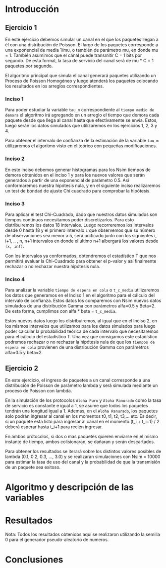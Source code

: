# Introducción

## Ejercicio 1

En este ejercicio debemos simular un canal en el que los paquetes llegan a él con una distribución de Poisson. El largo de los paquetes corresponde a una exponencial de media 1/mu, o también de parámetro mu, en donde mu = 1. También asumimos que el canal puede transmitir C = 1 bits por segundo. De esta formal, la tasa de servicio del canal será de mu * C  = 1 paquetes por segundo.

El algoritmo principal que simula el canal generará paquetes utilizando un Proceso de Poisson Homogéneo y luego atenderá los paquetes colocando los resultados en los arreglos correspondientes.

### Inciso 1
Para poder estudiar la variable `tau_m` correspondiente al `tiempo medio de demora` el algoritmo irá agregando en un arreglo el tiempo que demora cada paquete desde que llega al canal hasta que efectivamente se envía. Estos, luego serán los datos simulados que utilizaremos en los ejercicios 1, 2, 3 y 4.

Para obtener el intervalo de confianza de la estimación de la variable `tau_m` utilizaremos el algoritmo visto en el teórico con pequeñas modificaciones.

### Inciso 2
En este inciso debemos generar histogramas para los Nsim tiempos de demora obtenidos en el inciso 1 y para los nuevos valores que serán generados a partir de una exponencial de parámetro 0.5. Así conformaremos nuestra hipótesis nula, y en el siguiente inciso realizaremos un test de bondad de ajuste Chi cuadrado para comprobar la hipótesis.


### Inciso 3
Para aplicar el test Chi-Cuadrado, dado que nuestros datos simulados son tiempos continuos necesitamos poder discretizarlos. Para esto distribuiremos los datos 18 intervalos. Luego recorreremos los intervalos desde 0 hasta 18 y el primero intervalo `i` que observemos que su número de observaciones sea menor a 5, será unificado junto con los siguientes i, i+1, .. , n, n+1 intervalos en donde el ultimo n+1 albergará los valores desde `[x, inf)`.


Con los intervalos ya conformados, obtendremos el estadístico T que nos permitirá evaluar la Chi-Cuadrado para obtener el p-valor y así finalmente rechazar o no rechazar nuestra hipótesis nula.

### Inciso 4

Para analizar la variable `tiempo de espera en cola` o `t_c_media` utilizaremos los datos que generamos en el Inciso 1 en el algoritmo para el cálculo del intervalo de confianza. Estos datos los comparemos con Nsim nuevos datos simulados de una distribución Gamma con parámetros alfa=0.5 y Beta=2. De esta forma, cumplimos con alfa * beta = `t_c_media`.

Estos nuevos datos luego los distribuiremos, al igual que en el Inciso 2, en los mismos intervalos que utilizamos para los datos simulados para luego poder calcular la probabilidad teórica de cada intervalo que necesitaremos para el cálculo del estadístico T. Una vez que consigamos este estadístico podremos rechazar o no rechazar la hipótesis nula de que los `tiempos de espera en cola` provienen de una distribución Gamma con parámetros alfa=0.5 y beta=2.


## Ejercicio 2

En este ejercicio, el ingreso de paquetes a un canal corresponde a una distribución de Poisson de parámetro lambda y será simulada mediante un proceso de Poisson con lambda.


En la simulación de los protocolos `Aloha Puro` y `Aloha Ranurado` como la tasa de servicio es constante e igual a 1, se asume que todos los paquetes tendrán una longitud igual a 1. Ademas, en el `Aloha Ranurado`, los paquetes solo podrán ingresar al canal en los momentos t0, t1, t2, t3,... etc. Es decir, si un paquete esta listo para ingresar al canal en el momento (t_i + t_i+1) / 2 deberá esperar hasta t_i+1 para recién ingresar.

En ambos protocolos, si dos o mas paquetes quieren enviarse en el mismo instante de tiempo, ambos colisionaran, se dañaran y serán descartados.

Para obtener los resultados se iterará sobre los distintos valores posibles de lambda (0.1, 0.2, 0.3, ..., 3.0) y se realizaran simulaciones con Nsim = 10000 para estimar la tasa de uso del canal y la probabilidad de que la transmisión de un paquete sea exitoso.

# Algoritmo y descripción de las variables

# Resultados

Nota: Todos los resultados obtenidos aquí se realizaron utilizando la semilla 0 para el generador pseudo-aleatorio de numeros.



# Conclusiones

